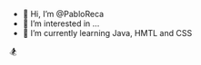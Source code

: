 - 👋 Hi, I’m @PabloReca
- 👀 I’m interested in ...
- 🌱 I’m currently learning Java, HMTL and CSS

:snowboarder:
